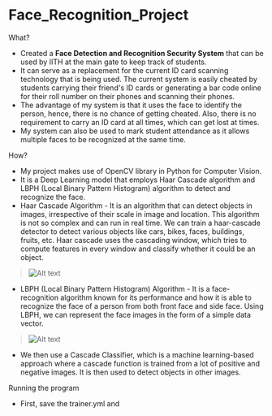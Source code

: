 # Face_Recognition_Project

What?
 + Created a **Face Detection and Recognition Security System** that can be used by IITH at the main gate to keep track of students.
 + It can serve as a replacement for the current ID card scanning technology that is being used. The current system is easily cheated by students carrying their friend's ID cards or generating a bar code online for their roll number on their phones and scanning their phones.
 + The advantage of my system is that it uses the face to identify the person, hence, there is no chance of getting cheated. Also, there is no requirement to carry an ID card at all times, which can get lost at times.
 + My system can also be used to mark student attendance as it allows multiple faces to be recognized at the same time.




How?
 + My project makes use of OpenCV library in Python for Computer Vision.
 + It is a Deep Learning model that employs Haar Cascade algorithm and LBPH (Local Binary Pattern Histogram) algorithm to detect and recognize the face.
 + Haar Cascade Algorithm - It is an algorithm that can detect objects in images, irrespective of their scale in image and location. This algorithm is not so complex and can run in real time. We can train a haar-cascade detector to detect various objects like cars, bikes, faces, buildings, fruits, etc. Haar cascade uses the cascading window, which tries to compute features in every window and classify whether it could be an object.
 > ![Alt text](https://miro.medium.com/v2/resize:fit:750/format:webp/1*XX8WqHo0lyrgZfTTRQ3ESQ.jpeg "hear cascade")
 + LBPH (Local Binary Pattern Histogram) Algorithm - It is a face-recognition algorithm known for its performance and how it is able to recognize the face of a person from both front face and side face. Using LBPH, we can represent the face images in the form of a simple data vector.
 > ![Alt text](https://editor.analyticsvidhya.com/uploads/658641%20J16_DKuSrnAH3WDdqwKeNA.png "lbph")
 + We then use a Cascade Classifier, which is a machine learning-based approach where a cascade function is trained from a lot of positive and negative images. It is then used to detect objects in other images.




Running the program
 + First, save the trainer.yml and 
